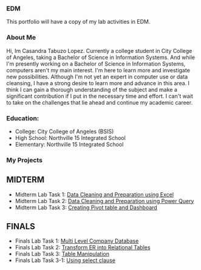 ### EDM
This portfolio will have a copy of my lab activities in EDM.
### About Me
Hi, Im Casandra Tabuzo Lopez. Currently a college student in City College of Angeles, taking a Bachelor of Science in Information Systems. And while I'm presently working on a Bachelor of Science in Information Systems, computers aren't my main interest. I'm here to learn more and investigate new possibilities. Although I'm not yet an expert in computer use or data cleansing, I have a strong desire to learn more and advance in this area. I think I can gain a thorough understanding of the subject and make a significant contribution if I put in the necessary time and effort. I can't wait to take on the challenges that lie ahead and continue my academic career.
### Education:
- College: City College of Angeles (BSIS)
- High School: Northville 15 Integrated School
- Elementary: Northville 15 Integrated School
  
### My Projects
## MIDTERM
- Midterm Lab Task 1: [Data Cleaning and Preparation using Excel](Midterms%20Lab%20Task%201/README.md)
- Midterm Lab Task 2: [Data Cleaning and Preparation using Power Query](https://github.com/CasandraLopez-sey/Casandra.github.io/blob/main/Midterms%20Lab%20Task%202/README.md)
- Midterm Lab Task 3: [Creating Pivot table and Dashboard](https://github.com/CasandraLopez-sey/Casandra.github.io/tree/main/Midterms%20Lab%20Task%203)

## FINALS
- Finals Lab Task 1: [Multi Level Company Database](https://github.com/CasandraLopez-sey/Casandra.github.io/blob/main/Finals%20Lab%20Task%201/README.md)
- Finals Lab Task 2: [Transform ER into Relational Tables](https://github.com/CasandraLopez-sey/Casandra.github.io/tree/main/Finals%20Lab%20Task%202%20)
- Finals Lab Task 3: [Table Manipulation](https://github.com/CasandraLopez-sey/Casandra.github.io/tree/main/Finals%20Lab%20Task%203)
- Finals Lab Task 3-1: [Using select clause](https://github.com/CasandraLopez-sey/Casandra.github.io/tree/main/Finals%20Lab%20Task%203-1)
